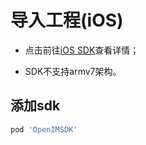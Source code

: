 # 导入工程(iOS)

- 点击前往[iOS SDK](https://github.com/OpenIMSDK/Open-IM-SDK-iOS)查看详情；

- SDK不支持armv7架构。

## 添加sdk

```zsh
pod 'OpenIMSDK'
```


